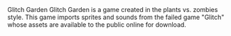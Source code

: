 <head> 
	Glitch Garden
</head>
	<body>
	Glitch Garden is a game created in the plants vs. zombies style. This game imports sprites and sounds from the failed game "Glitch" whose assets are available to the public online for download.
	</body>
